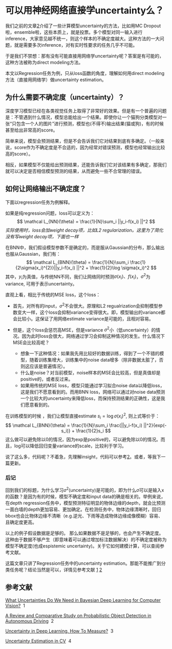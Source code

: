 # 可以用神经网络直接学uncertainty么？

我们之前的文章[2](#2)介绍了一些计算模型uncertainty的方法，比如用MC Dropout啦，ensemble啦，这些本质上，就是投票。多个模型对同一输入进行inference，大家意见越不统一，则这个样本的不确定度越大。这种方法的一大问题，就是需要多次inference，对有实时性要求的任务几乎不可能。

于是我们不禁想：那有没有可能直接用网络学uncertainty呢？答案是有可能的，这种方法被称为direct modeling方法。

本文以Regression任务为例，只从loss函数的角度，理解如何用direct modeling方法（直接用网络学）做uncertainty estimation。

## 为什么需要不确定度（uncertainty）？

深度学习模型已经在各类视觉任务上取得了非常好的效果。但是有一个普遍的问题是：不管遇到什么情况，模型总能给出一个结果。即使你让一个猫狗分类模型对一张“只包含一个人的图片”进行预测，模型也(不得不)输出结果(猫或狗)，有的时候甚至给出非常高的score。

简单来说，模型会预测结果，但是不会告诉我们它对结果到底有多确定。（一般来说，score作为不确定度是不合适的，因为经常对错误预测，模型也经常输出比较高的score）。

相反，如果模型不仅能给出预测结果，还能告诉我们它对该结果有多确定，那我们就可以决定是否相信模型预测的结果，从而避免一些不合常理的错误。

## 如何让网络输出不确定度？

下面以regression任务为例解释。

如果是纯regression问题，loss可以定义为：
$$
\mathcal L_{NN}(\theta) = \frac{1}{N}\sum_i ||y_i-f(x_i) ||^2
$$
*实际使用时，loss会加weight decay项，比如L2 regularization。这里为了简化没有写weight decay项，下面也一样*



在BNN中，我们假设模型参数不是确定的，而是服从Gaussian的分布，那么输出也服从Gaussian，我们有：
$$
\mathcal L_{BNN}(\theta) = \frac{1}{N}\sum_i \frac{1}{2\sigma(x_i)^{2}}||y_i-f(x_i) ||^2 + \frac{1}{2}\log \sigma(x_i)^2
$$
其中，$y_i$为真值，与传统NN不同，我们让网络同时预测$\sigma(x_i)、f(x_i)$，$\sigma^2$为variance, 可用于表示uncertainty。

直观上看，相比于传统的MSE loss，这个loss：

- 首先，对所有的input，$\sigma^2$不会很大。原理和L2 regualrization会抑制模型参数变大一样，这个loss会抑制variance变得很大。即，模型输出的variance都会比较小。这保证了用网络estimate variance是可能的，且相对容易。

- 但是，这个loss会惩罚高MSE，但是variance $\sigma^2$小（低uncertainty）的情况。因为此时loss会很大，网络通过学习会抑制这种情况的发生。什么情况下MSE会比较高呢？

  - 想象一下这种情况：如果我先用比较好的数据训练，得到了一个不错的模型，随着训练集增大，训练集中的noise data增多（除非数据太脏了，否则这应该是普遍情况）。
  - 什么是noise？对当前模型，noise样本的MSE会比较高，但是真值却是positive的，或者反过来。
  - 如果用传统的MSE loss，模型只能通过学习拟合noise data以降低loss，这是我们不愿意看到的。而用BNN loss，网络可以通过对noise data预测一个比较大的uncertainty来降低loss，而保持预测结果的正确性，这是我们愿意看到的。

  

在训练模型的时候 ，我们让模型直接estimate $s_i = \log \sigma(x_i)^2$, 则上式等价于：
$$
\mathcal L_{BNN}(\theta) = \frac{1}{N}\sum_i \frac{||y_i-f(x_i) ||^2}{exp(-s_i)} + \frac{1}{2}s_i
$$
这么做可以避免除以0的情况，因为exp是positive的，可以避免除以0的情况。而且，log可以降低回归变量variance的scale，比较利于学习。

说了这么多，代码呢？不着急，先理解insight，代码可以参考[2](#2)。或者，等我下一篇更新。

### 后记

回到我们的标题，为什么学习$\sigma^2$(uncertainty)是可能的，即为什么$\sigma$可以是输入x的函数？是因为有的时候，模型不确定度和input data的确是相关的。举例来说，在depth regression任务中，模型预测特征明显的物体边缘的depth，就会比预测一面白墙的depth更加容易、更加确定。在检测任务中，物体边缘清晰时，回归bbox也会比物体边缘不清晰（e.g.逆光、下雨等造成物体边缘成像模糊）容易、且确定度更高。

以上的例子假设数据是足够的。 那么如果数据不是足够的，也会产生不确定度。这种由于数据不够产生（即意味着可以通过增加标注数据解决）的不确定度被称为模型不确定度(也成espistemic uncertainty)。关于它如何建模计算，可以查阅参考文献。

这篇文章只讲了Regression任务中的uncertainty estimation。那能不能推广到分类任务呢？结论当然是可以，详情见参考文献 [1](#1)  [2](#2)





## 参考文献

[ What Uncertainties Do We Need in Bayesian Deep Learning for Computer Vision?](https://papers.nips.cc/paper/2017/file/2650d6089a6d640c5e85b2b88265dc2b-Paper.pdf) <span id="1"> 1</span>

[ A Review and Comparative Study on Probabilistic Object Detection in Autonomous Driving](https://arxiv.org/abs/2011.10671) <span id="2"> 2</span>

[Uncertainty in Deep Learning. How To Measure?](https://towardsdatascience.com/my-deep-learning-model-says-sorry-i-dont-know-the-answer-that-s-absolutely-ok-50ffa562cb0b) <span id="3"> 3</span>

[Uncertainty Estimation in CV](https://zhuanlan.zhihu.com/p/166617220) <span id="1"> 4</span>

